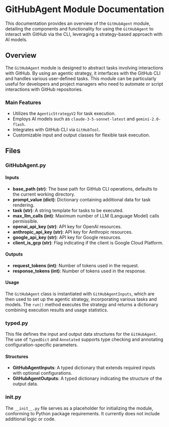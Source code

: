 # GitHubAgent Module Documentation

This documentation provides an overview of the `GitHubAgent` module, detailing the components and functionality for using the `GitHubAgent` to interact with GitHub via the CLI, leveraging a strategy-based approach with AI models.

## Overview

The `GitHubAgent` module is designed to abstract tasks involving interactions with GitHub. By using an agentic strategy, it interfaces with the GitHub CLI and handles various user-defined tasks. This module can be particularly useful for developers and project managers who need to automate or script interactions with GitHub repositories.

### Main Features

- Utilizes the `AgenticStrategyV2` for task execution.
- Employs AI models such as `claude-3-5-sonnet-latest` and `gemini-2.0-flash`.
- Integrates with GitHub CLI via `GitHubTool`.
- Customizable input and output classes for flexible task execution.

## Files

### GitHubAgent.py

#### Inputs

- **base_path (str)**: The base path for GitHub CLI operations, defaults to the current working directory.
- **prompt_value (dict)**: Dictionary containing additional data for task rendering.
- **task (str)**: A string template for tasks to be executed.
- **max_llm_calls (int)**: Maximum number of LLM (Language Model) calls permissible.
- **openai_api_key (str)**: API key for OpenAI resources.
- **anthropic_api_key (str)**: API key for Anthropic resources.
- **google_api_key (str)**: API key for Google resources.
- **client_is_gcp (str)**: Flag indicating if the client is Google Cloud Platform.

#### Outputs

- **request_tokens (int)**: Number of tokens used in the request.
- **response_tokens (int)**: Number of tokens used in the response.

#### Usage

The `GitHubAgent` class is instantiated with `GitHubAgentInputs`, which are then used to set up the agentic strategy, incorporating various tasks and models. The `run()` method executes the strategy and returns a dictionary combining execution results and usage statistics.

### typed.py

This file defines the input and output data structures for the `GitHubAgent`. The use of `TypedDict` and `Annotated` supports type checking and annotating configuration-specific parameters.

#### Structures

- **GitHubAgentInputs**: A typed dictionary that extends required inputs with optional configurations.
- **GitHubAgentOutputs**: A typed dictionary indicating the structure of the output data.

### __init__.py

The `__init__.py` file serves as a placeholder for initializing the module, conforming to Python package requirements. It currently does not include additional logic or code.
